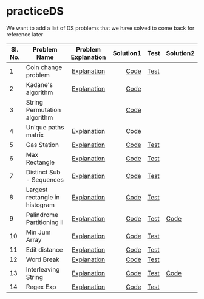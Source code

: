 # practiceDS

We want to add a list of DS problems that we have solved to come back for reference later

Sl. No.| Problem Name                       | Problem Explanation | Solution1 | Test |Solution2|
-------| -----------------------------------|:-------------------:|---------:|------|------|
1 | Coin change problem                |[Explanation](DataStructure/src/main/java/com/sunandan/permutation/Readme.md)|[Code](DataStructure/src/main/java/com/sunandan/permutation/CoinChangeProblem.java)|[Test](DataStructure/src/test/java/com/sunandan/permutation/CoinChangeProblemTest.java)|
2 | Kadane's algorithm  | [Explanation](https://leetcode.com/problems/maximum-subarray/)| [Code](DataStructure/src/main/java/com/sunandan/dynamicprogramming/kadaneAlgo.js)||
3 | String Permutation algorithm || [Code](DataStructure/src/main/java/com/sunandan/permutation/permutation_string.js)||
4 | Unique paths matrix |[Explanation](https://leetcode.com/problems/unique-paths/)| [Code](DataStructure/src/main/java/com/sunandan/dynamicprogramming/uniquePath.js)||
5 | Gas Station |[Explanation](https://www.interviewbit.com/problems/gas-station/)| [Code](DataStructure/src/main/java/com/sunandan/google/GasStation.java)|[Test](DataStructure/src/test/java/com/sunandan/google/GasStationTest.java)|
6 | Max Rectangle |[Explanation](https://leetcode.com/problems/maximal-rectangle/)| [Code](DataStructure/src/main/java/com/sunandan/google/MaxRectangle.java)|[Test](DataStructure/src/test/java/com/sunandan/google/MaxRectangleTest.java)|
7 | Distinct Sub - Sequences |[Explanation](https://leetcode.com/problems/distinct-subsequences/)| [Code](DataStructure/src/main/java/com/sunandan/google/DistinctSubsequence.java)|[Test](DataStructure/src/test/java/com/sunandan/google/DistinctSubsequenceTest.java)|
8 | Largest rectangle in histogram |[Explanation](https://leetcode.com/problems/largest-rectangle-in-histogram/)| [Code](DataStructure/src/main/java/com/raj/google/histogram.py)|[Test](DataStructure/src/main/java/com/raj/google/histogram_test.py)|
9 | Palindrome Partitioning II |[Explanation](https://leetcode.com/problems/palindrome-partitioning-ii/)| [Code](DataStructure/src/main/java/com/sunandan/google/PalindromePartitioning.js)|[Test](DataStructure/src/test/java/com/sunandan/google/PalindromePartitioningTest.java)|[Code](DataStructure/src/main/java/com/raj/google/palindrome_partition.py)|
10 | Min Jum Array |[Explanation](https://leetcode.com/problems/jump-game-ii/)| [Code](DataStructure/src/main/java/com/sunandan/google/MinJumpArray.java)|[Test](DataStructure/src/test/java/com/sunandan/google/MinJumpArrayTest.java)|
11 | Edit distance |[Explanation](https://leetcode.com/problems/edit-distance/)| [Code](DataStructure/src/main/java/com/raj/google/edit_distance.py)|[Test](DataStructure/src/main/java/com/raj/google/edit_distance_test.py)|
12 | Word Break |[Explanation](https://leetcode.com/problems/word-break/)| [Code](DataStructure/src/main/java/com/sunandan/google/WordBreak.java)|[Test](DataStructure/src/test/java/com/sunandan/google/WordBreakTest.java)|
13 | Interleaving String |[Explanation](https://leetcode.com/problems/interleaving-string/)| [Code](DataStructure/src/main/java/com/sunandan/google/InterLeaveString.java)|[Test](DataStructure/src/test/java/com/sunandan/google/InterLeaveStringTest.java)|[Code](DataStructure/src/main/java/com/raj/google/interleave_string.py)|
14 | Regex Exp |[Explanation](https://leetcode.com/problems/regular-expression-matching/)| [Code](DataStructure/src/main/java/com/sunandan/google/RegexExp.java)|[Test](DataStructure/src/test/java/com/sunandan/google/RegexExpTest.java)||